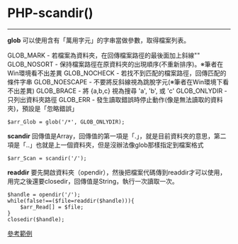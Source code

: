 # PHP-scandir()
---

**glob**
可以使用含有「萬用字元」的字串當做參數，取得檔案列表。

GLOB_MARK     - 若檔案為資料夾，在回傳檔案路徑的最後面加上斜線"\"
GLOB_NOSORT   - 保持檔案路徑在原資料夾的出現順序(不重新排序)。※筆者在Win環境看不出差異
GLOB_NOCHECK  - 若找不到匹配的檔案路徑，回傳匹配的條件字串
GLOB_NOESCAPE - 不要將反斜線視為跳脫字元(※筆者在Win環境下看不出差異)
GLOB_BRACE    - 將 {a,b,c} 視為搜尋 'a', 'b', 或 'c'
GLOB_ONLYDIR  - 只列出資料夾路徑
GLOB_ERR      - 發生讀取錯誤時停止動作(像是無法讀取的資料夾)，預設是「忽略錯誤」
```
$arr_Glob = glob('/*', GLOB_ONLYDIR);
```

**scandir**
回傳值是Array，回傳值的第一項是「.」，就是目前資料夾的意思，第二項是「..」也就是上一個資料夾，但是沒辦法像glob那樣指定到檔案格式
```
$arr_Scan = scandir('/');
```

**readdir**
要先開啟資料夾（opendir），然後把檔案代碼傳到readdir才可以使用，用完之後還要closedir，回傳值是String，執行一次讀取一次。
```
$handle = opendir('/');
while(false!==($file=readdir($handle))){
	$arr_Read[] = $file;
}
closedir($handle);
```


[參考範例](example/Scandir/index.php)